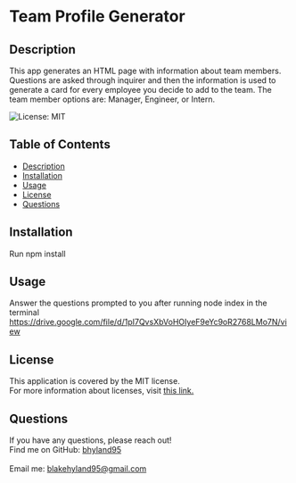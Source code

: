 
  # Team Profile Generator
 
  ## Description
  This app generates an HTML page with information about team members. Questions are asked through inquirer and then the information is used to generate a card for every employee you decide to add to the team. The team member options are: Manager, Engineer, or Intern. 

  ![License: MIT](https://img.shields.io/badge/License-MIT-yellow.svg)

  ## Table of Contents
  - [Description](#description)
  - [Installation](#installation)
  - [Usage](#usage)
  - [License](#license)
  - [Questions](#questions)

  ## Installation
  Run npm install 
 
  ## Usage
  Answer the questions prompted to you after running node index in the terminal
  https://drive.google.com/file/d/1pI7QvsXbVoHOIyeF9eYc9oR2768LMo7N/view
 
  ## License
  This application is covered by the MIT license. 
  <br />
  For more information about licenses, visit [this link.](https://docs.github.com/en/repositories/managing-your-repositorys-settings-and-features/customizing-your-repository/licensing-a-repository)

  ## Questions
  If you have any questions, please reach out! 
  <br />
  Find me on GitHub: [bhyland95](https://github.com/bhyland95)<br />
  <br />
  Email me: blakehyland95@gmail.com
